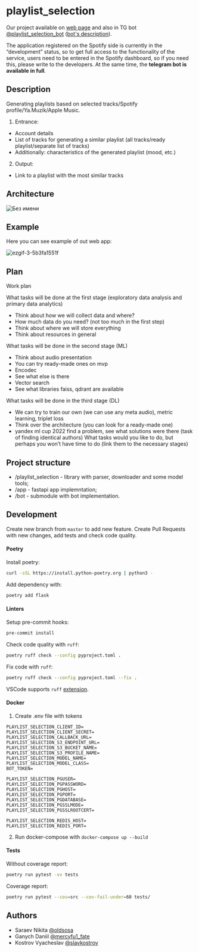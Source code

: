 # playlist_selection

Our project available on [web page](http://51.250.97.70:5000/) and also in TG bot [@playlist_selection_bot](https://t.me/playlist_selection_bot) ([bot's description](https://github.com/Hul1Ganych/ps-tg-bot/tree/master)).

The application registered on the Spotify side is currently in the “development” status, so to get full access to the functionality of the service, users need to be entered in the Spotify dashboard, so if you need this, please write to the developers. At the same time, the **telegram bot is available in full**.

## Description

Generating playlists based on selected tracks/Spotify profile/Ya.Muzik/Apple Music.
1. Entrance:
- Account details
- List of tracks for generating a similar playlist (all tracks/ready playlist/separate list of tracks)
- Additionally: characteristics of the generated playlist (mood, etc.)

2. Output:
- Link to a playlist with the most similar tracks

## Architecture

![Без имени](https://github.com/slavkostrov/playlist_selection/assets/64536258/bf7a63bc-9968-4047-8f35-214818eb7951)

## Example

Here you can see example of out web app:

![ezgif-3-5b3fa1551f](https://github.com/slavkostrov/playlist_selection/assets/64536258/96d7be11-4e60-4779-a036-25baa1f3f23e)

## Plan

Work plan

What tasks will be done at the first stage (exploratory data analysis and primary data analytics)
* Think about how we will collect data and where?
* How much data do you need? (not too much in the first step)
* Think about where we will store everything
* Think about resources in general


What tasks will be done in the second stage (ML)
* Think about audio presentation
* You can try ready-made ones on mvp
* Encodec
* See what else is there
* Vector search
* See what libraries faiss, qdrant are available

What tasks will be done in the third stage (DL)
* We can try to train our own (we can use any meta audio), metric learning, triplet loss
* Think over the architecture (you can look for a ready-made one)
* yandex ml cup 2022 find a problem, see what solutions were there (task of finding identical authors)
What tasks would you like to do, but perhaps you won’t have time to do (link them to the necessary stages)

## Project structure

* /playlist_selection - library with parser, downloader and some model tools;
* /app - fastapi app implemntation;
* /bot - submodule with bot implementation.

## Development

Create new branch from `master` to add new feature. Create Pull Requests with new changes, add tests and check code quality.

#### Poetry

Install poetry:
```bash
curl -sSL https://install.python-poetry.org | python3 -
```

Add dependency with:
```bash
poetry add flask
```

#### Linters

Setup pre-commit hooks:

```bash
pre-commit install
```

Check code quality with `ruff`:
```bash
poetry ruff check --config pyproject.toml .
```

Fix code with `ruff`:
```bash
poetry ruff check --config pyproject.toml --fix .
```

VSCode supports `ruff` [extension](https://marketplace.visualstudio.com/items?itemName=charliermarsh.ruff).

#### Docker

1. Create .env file with tokens
```.env
PLAYLIST_SELECTION_CLIENT_ID=
PLAYLIST_SELECTION_CLIENT_SECRET=
PLAYLIST_SELECTION_CALLBACK_URL=
PLAYLIST_SELECTION_S3_ENDPOINT_URL=
PLAYLIST_SELECTION_S3_BUCKET_NAME=
PLAYLIST_SELECTION_S3_PROFILE_NAME=
PLAYLIST_SELECTION_MODEL_NAME=
PLAYLIST_SELECTION_MODEL_CLASS=
BOT_TOKEN=

PLAYLIST_SELECTION_PGUSER=
PLAYLIST_SELECTION_PGPASSWORD=
PLAYLIST_SELECTION_PGHOST=
PLAYLIST_SELECTION_PGPORT=
PLAYLIST_SELECTION_PGDATABASE=
PLAYLIST_SELECTION_PGSSLMODE=
PLAYLIST_SELECTION_PGSSLROOTCERT=

PLAYLIST_SELECTION_REDIS_HOST=
PLAYLIST_SELECTION_REDIS_PORT=
```
2. Run docker-compose with `docker-compose up --build`

#### Tests

Without coverage report:

```bash
poetry run pytest -vv tests
```

Coverage report:
```bash
poetry run pytest --cov=src --cov-fail-under=60 tests/
```

## Authors

* Saraev Nikita [@oldsosa](https://t.me/oldsosa)
* Ganych Daniil [@mercyfu1_fate](https://t.me/mercyfu1_fate)
* Kostrov Vyacheslav [@slavkostrov](https://t.me/slavkostrov)
